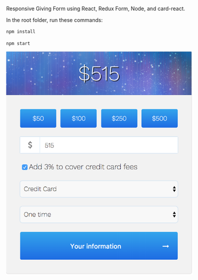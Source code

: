 Responsive Giving Form using React, Redux Form, Node, and card-react.

In the root folder, run these commands:
```
npm install

npm start
```


![](https://github.com/anushkadoyan/Giving-Form/blob/master/src/screenshots/first-page.png)
